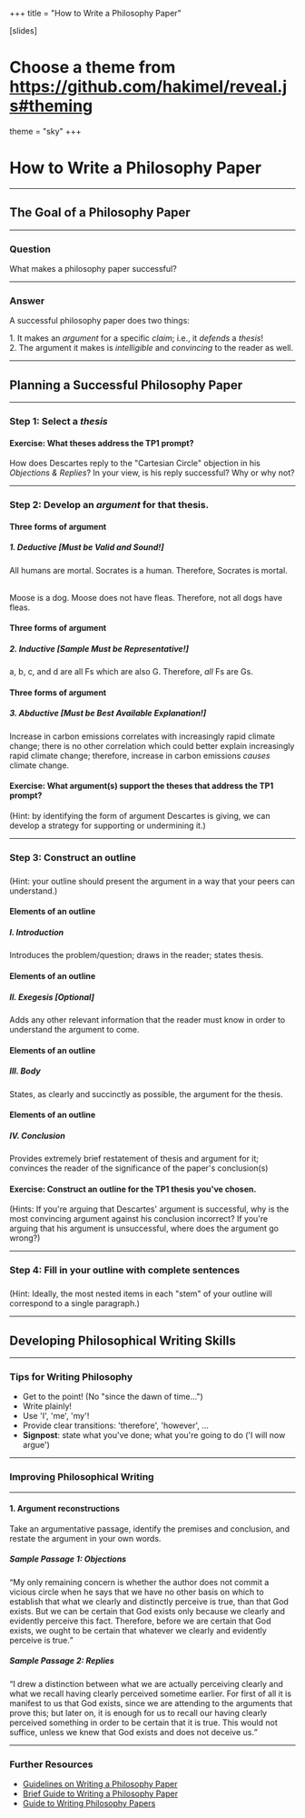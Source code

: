 +++
title = "How to Write a Philosophy Paper"

[slides]
# Choose a theme from https://github.com/hakimel/reveal.js#theming
theme = "sky"
+++

# How to Write a Philosophy Paper

---

## The Goal of a Philosophy Paper

---

### Question

What makes a philosophy paper successful?

---
<section>
<h3>Answer</h3>

A successful philosophy paper does two things:

</section>

<section>
1. It makes an <em>argument</em> for a specific <em>claim</em>; i.e., it <em>defends</em> a <em>thesis</em>!
</section>

<section>
2. The argument it makes is <em>intelligible</em> and <em>convincing</em> to the reader as well.
</section>

---

## Planning a Successful Philosophy Paper

---

<section>
<h3> Step 1: Select a <em>thesis</em> </h3>
</section>

<section>
<h4> Exercise: What theses address the TP1 prompt? </h4>

How does Descartes reply to the "Cartesian Circle" objection in his <em>Objections & Replies</em>? In your view, is his reply successful? Why or why not?

</section>

---

<section>
<h3>Step 2: Develop an <em>argument</em> for that thesis.</h3>
</section>

<section>
<h4>Three forms of argument</h4>

<h5> 1. Deductive [Must be Valid and Sound!] </h5>

All humans are mortal. Socrates is a human. Therefore, Socrates is mortal. <br><br>

Moose is a dog. Moose does not have fleas. Therefore, not all dogs have fleas.

</section>

<section>
<h4>Three forms of argument</h4>

<h5> 2. Inductive [Sample Must be Representative!]</h5>

a, b, c, and d are all Fs which are also G. Therefore, <em>all</em> Fs are Gs.

</section>

<section>
<h4>Three forms of argument</h4>

<h5>3. Abductive [Must be Best Available Explanation!]</h5>

Increase in carbon emissions correlates with increasingly rapid climate change; there is no other correlation which could better explain increasingly rapid climate change; therefore, increase in carbon emissions <em>causes</em> climate change.

</section>

<section>
<h4>Exercise: What argument(s) support the theses that address the TP1 prompt?</h4>

(Hint: by identifying the form of argument Descartes is giving, we can develop a strategy for supporting or undermining it.)

</section>

---

<section>
<h3>Step 3: Construct an outline<h3>
</section>

<section>
(Hint: your outline should present the argument in a way that your peers can understand.)
</section>

<section>
<h4>Elements of an outline</h4>
<h5>I. Introduction</h5>

Introduces the problem/question; draws in the reader; states thesis.
</section>

<section>
<h4>Elements of an outline</h4>
<h5>II. Exegesis [Optional]</h5>

Adds any other relevant information that the reader must know in order to understand the argument to come.
</section>

<section>
<h4>Elements of an outline</h4>
<h5>III. Body</h5>

States, as clearly and succinctly as possible, the argument for the thesis.
</section>

<section>
<h4>Elements of an outline</h4>
<h5>IV. Conclusion</h5>

Provides extremely brief restatement of thesis and argument for it; convinces the reader of the significance of the paper's conclusion(s)
</section>

<section>
<h4>Exercise: Construct an outline for the TP1 thesis you've chosen.</h4>

(Hints: If you're arguing that Descartes' argument is successful, why is the most convincing argument against his conclusion incorrect? If you're arguing that his argument is unsuccessful, where does the argument go wrong?)

</section>

---

<section>
<h3>Step 4: Fill in your outline with complete sentences<h3>
</section>

<section>

(Hint: Ideally, the most nested items in each "stem" of your outline will correspond to a single paragraph.)

</section>

---

## Developing Philosophical Writing Skills

---

### Tips for Writing Philosophy

- Get to the point! (No "since the dawn of time...")
- Write plainly!
- Use 'I', 'me', 'my'!
- Provide clear transitions: 'therefore', 'however', ...
- **Signpost**: state what you've done; what you're going to do ('I will now argue')

---

### Improving Philosophical Writing

---
<section>
<h4> 1. Argument reconstructions </h4>

Take an argumentative passage, identify the premises and conclusion, and restate the argument in your own words.
</section>

<section>
<h5>Sample Passage 1: Objections</h5>

<q>My only remaining concern is whether the author does not commit a vicious circle when he says that we have no other basis on which to establish that what we clearly and distinctly perceive is true, than that God exists. But we can be certain that God exists only because we clearly and evidently perceive this fact. Therefore, before we are certain that God exists, we ought to be certain that whatever we clearly and evidently perceive is true.</q>
</section>

<section>
<h5>Sample Passage 2: Replies</h5>

<q>I drew a distinction between what we are actually perceiving clearly and what we recall having clearly perceived sometime earlier. For first of all it is manifest to us that God exists, since we are attending to the arguments that prove this; but later on, it is enough for us to recall our having clearly perceived something in order to be certain that it is true. This would not suffice, unless we knew that God exists and does not deceive us.</q>

</section>

---

### Further Resources

- [Guidelines on Writing a Philosophy Paper](http://www.jimpryor.net/teaching/guidelines/writing.html)
- [Brief Guide to Writing a Philosophy Paper](https://philosophy.fas.harvard.edu/files/phildept/files/brief_guide_to_writing_philosophy_paper.pdf)
- [Guide to Writing Philosophy Papers](https://global.oup.com/us/companion.websites/9780190200237/stud/guide/)
